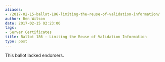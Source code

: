 ```yaml
---
aliases:
- /2017-02-15-ballot-186-limiting-the-reuse-of-validation-information/
author: Ben Wilson
date: 2017-02-15 02:23:00
tags:
- Server Certificates
title: Ballot 186 – Limiting the Reuse of Validation Information
type: post
---
```


This ballot lacked endorsers.